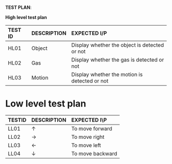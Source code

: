 **TEST PLAN**:

**High level test plan**

|TEST ID| DESCRIPTION| EXPECTED I/P|
| :-----|:-----------|:------------|
|HL01|Object|Display whether the object is detected or not|
|HL02|Gas|Display whether the gas is detected or not|
|HL03|Motion|Display whether the motion is detected or not|


# Low level test plan

|TESTID| DESCRIPTION| EXPECTED I\P|
|:-----|:-----------|:------------|
|LL01|↑|To move forward|
|LL02|→|To move right|
|LL03|←|To move left|
|LL04|↓|To move backward|
